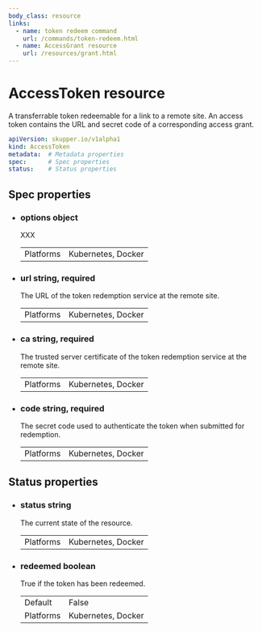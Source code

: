 ```yaml
---
body_class: resource
links:
  - name: token redeem command
    url: /commands/token-redeem.html
  - name: AccessGrant resource
    url: /resources/grant.html
---
```


# AccessToken resource

<section>

A transferrable token redeemable for a link to a remote
site.  An access token contains the URL and secret code of a
corresponding access grant.

~~~ yaml
apiVersion: skupper.io/v1alpha1
kind: AccessToken
metadata:  # Metadata properties
spec:      # Spec properties
status:    # Status properties
~~~

</section>

<section>

## Spec properties

- <h3 id="options">options <span class="property-info">object</span></h3>

  XXX

  | | |
  |-|-|
  | Platforms | Kubernetes, Docker |
  

- <h3 id="url">url <span class="property-info">string, required</span></h3>

  The URL of the token redemption service at the remote
  site.

  | | |
  |-|-|
  | Platforms | Kubernetes, Docker |
  

- <h3 id="ca">ca <span class="property-info">string, required</span></h3>

  The trusted server certificate of the token redemption
  service at the remote site.

  | | |
  |-|-|
  | Platforms | Kubernetes, Docker |
  

- <h3 id="code">code <span class="property-info">string, required</span></h3>

  The secret code used to authenticate the token when
  submitted for redemption.

  | | |
  |-|-|
  | Platforms | Kubernetes, Docker |
  

</section>

<section>

## Status properties

- <h3 id="status">status <span class="property-info">string</span></h3>

  The current state of the resource.

  | | |
  |-|-|
  | Platforms | Kubernetes, Docker |
  

- <h3 id="redeemed">redeemed <span class="property-info">boolean</span></h3>

  True if the token has been redeemed.

  | | |
  |-|-|
  | Default | False |
  | Platforms | Kubernetes, Docker |
  

</section>
